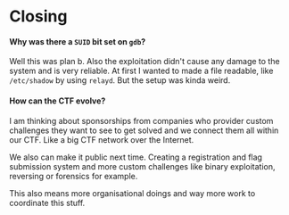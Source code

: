 # Closing

#### Why was there a `SUID` bit set on `gdb`? 

Well this was plan b. Also the exploitation didn't cause any damage to the system and is very reliable. At first I wanted to made a file readable, like `/etc/shadow` by using `relayd`. But the setup was kinda weird.

#### How can the CTF evolve?

I am thinking about sponsorships from companies who provider custom challenges they want to see to get solved and we connect them all within our CTF. Like a big CTF network over the Internet.

We also can make it public next time. Creating a registration and flag submission system and more custom challenges like binary exploitation, reversing or forensics for example.

This also means more organisational doings and way more work to coordinate this stuff.